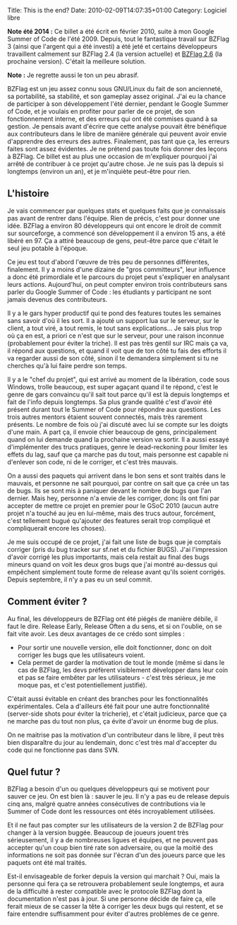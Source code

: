 Title: This is the end?
Date: 2010-02-09T14:07:35+01:00
Category: Logiciel libre

**Note été 2014 :** Ce billet a été écrit en février 2010, suite à mon Google
Summer of Code de l'été 2009. Depuis, tout le fantastique travail sur BZFlag 3
(ainsi que l'argent qui a été investi) a été jeté et certains développeurs
travaillent calmement sur BZFlag 2.4 (la version actuelle) et [BZFlag
2.6](https://github.com/BZFlag-Dev/bzflag-import-3/tree/v2_6_x) (la prochaine
version). C'était la meilleure solution.

**Note :** Je regrette aussi le ton un peu abrasif.

BZFlag est un jeu assez connu sous GNU/Linux du fait de son ancienneté, sa portabilité, sa stabilité, et son gameplay assez original. J'ai eu la chance de participer à son développement l'été dernier, pendant le Google Summer of Code, et je voulais en profiter pour parler de ce projet, de son fonctionnement interne, et des erreurs qui ont été commises quand à sa gestion. Je pensais avant d'écrire  que cette analyse pouvait être bénéfique aux contributeurs dans le libre de manière générale qui peuvent avoir envie d'apprendre des erreurs des autres. Finalement, pas tant que ça, les erreurs faites sont assez évidentes. Je ne prétend pas toute fois donner des leçons à BZFlag. Ce billet est au plus une occasion de m'expliquer pourquoi j'ai arrêté de contribuer à ce projet qu'autre chose. Je ne suis pas là depuis si longtemps (environ un an), et je m'inquiète peut-être pour rien.

## L'histoire

Je vais commencer par quelques stats et quelques faits que je connaissais pas avant de rentrer dans l'équipe. Rien de précis, c'est pour donner une idée. BZFlag a environ 80 développeurs qui ont encore le droit de commit sur sourceforge, a commencé son développement il a environ 15 ans, a été libéré en 97. Ça a attiré beaucoup de gens, peut-être parce que c'était le seul jeu potable à l'époque.

Ce jeu est tout d'abord l'œuvre de très peu de personnes différentes, finalement. Il y a moins d'une dizaine de "gros committeurs", leur influence a donc été primordiale et le parcours du projet peut s'expliquer en analysant leurs actions. Aujourd'hui, on peut compter environ trois contributeurs sans parler du Google Summer of Code : les étudiants y participant ne sont jamais devenus des contributeurs.

Il y a le gars hyper productif qui te pond des features toutes les semaines sans savoir d'où il les sort. Il a ajouté un support lua sur le serveur, sur le client, a tout viré, a tout remis, le tout sans explications... Je sais plus trop où ça en est, a priori ce n'est que sur le serveur, pour une raison inconnue (probablement pour éviter la triche). Il est pas très gentil sur IRC mais ça va, il répond aux questions, et quand il voit que de ton côté tu fais des efforts il va regarder aussi de son côté, sinon il te demandera simplement si tu ne cherches qu'à lui faire perdre son temps.

Il y a le "chef du projet", qui est arrivé au moment de la libération, code sous Windows, trolle beaucoup, est super agaçant quand il te répond, c'est le genre de gars convaincu qu'il sait tout parce qu'il est là depuis longtemps et fait de l'info depuis longtemps. Sa plus grande qualité c'est d'avoir été présent durant tout le Summer of Code pour répondre aux questions. Les trois autres mentors étaient souvent connectés, mais très rarement présents. Le nombre de fois où j'ai discuté avec lui se compte sur les doigts d'une main. A part ça, il envoie chier beaucoup de gens, principalement quand on lui demande quand la prochaine version va sortir. Il a aussi essayé d'implémenter des trucs pratiques, genre le dead-reckoning pour limiter les effets du lag, sauf que ça marche pas du tout, mais personne est capable ni d'enlever son code, ni de le corriger, et c'est très mauvais.

On a aussi des paquets qui arrivent dans le bon sens et sont traités dans le mauvais, et personne ne sait pourquoi, par contre on sait que ça crée un tas de bugs. Ils se sont mis à paniquer devant le nombre de bugs que l'an dernier. Mais hey, personne n'a envie de les corriger, donc ils ont fini par accepter de mettre ce projet en premier pour le GSoC 2010 (aucun autre projet n'a touché au jeu en lui-même, mais des trucs autour, forcément, c'est tellement bugué qu'ajouter des features serait trop compliqué et compliquerait encore les choses).

Je me suis occupé de ce projet, j'ai fait une liste de bugs que je comptais corriger (pris du bug tracker sur sf.net et du fichier BUGS). J'ai l'impression d'avoir corrigé les plus importants, mais cela restait au final des bugs mineurs quand on voit les deux gros bugs que j'ai montré au-dessus qui empêchent simplement toute forme de release avant qu'ils soient corrigés. Depuis septembre, il n'y a pas eu un seul commit.

## Comment éviter ?

Au final, les développeurs de BZFlag ont été piégés de manière débile, il faut le dire. Release Early, Release Often a du sens, et si on l'oublie, on se fait vite avoir. Les deux avantages de ce crédo sont simples :

  * Pour sortir une nouvelle version, elle doit fonctionner, donc on doit corriger les bugs que les utilisateurs voient.
  * Cela permet de garder la motivation de tout le monde (même si dans le cas de BZFlag, les devs préfèrent visiblement développer dans leur coin et pas se faire embêter par les utilisateurs - c'est très sérieux, je me moque pas, et c'est potentiellement justifié).

C'était aussi évitable en créant des branches pour les fonctionnalités expérimentales. Cela a d'ailleurs été fait pour une autre fonctionnalité (server-side shots pour éviter la tricherie), et c'était judicieux, parce que ça ne marche pas du tout non plus, ça évite d'avoir un énorme bug de plus.

On ne maitrise pas la motivation d'un contributeur dans le libre, il peut très bien disparaître du jour au lendemain, donc c'est très mal d'accepter du code qui ne fonctionne pas dans SVN.

## Quel futur ?

BZFlag a besoin d'un ou quelques développeurs qui se motivent pour sauver ce jeu. On est bien là : sauver le jeu. Il n'y a pas eu de release depuis cinq ans, malgré quatre années consécutives de contributions via le Summer of Code dont les ressources ont étés incroyablement utilisées.

Et il ne faut pas compter sur les utilisateurs de la version 2 de BZFlag pour changer à la version buggée. Beaucoup de joueurs jouent très sérieusement, il y a de nombreuses ligues et équipes, et ne peuvent pas accepter qu'un coup bien tiré rate son adversaire, ou que la moitié des informations ne soit pas donnée sur l'écran d'un des joueurs parce que les paquets ont été mal traités.

Est-il envisageable de forker depuis la version qui marchait ? Oui, mais la personne qui fera ça se retrouvera probablement seule longtemps, et aura de la difficulté à rester compatible avec le protocole BZFlag dont la documentation n'est pas à jour. Si une personne décide de faire ça, elle ferait mieux de se casser la tête à corriger les deux bugs qui restent, et se faire entendre suffisamment pour éviter d'autres problèmes de ce genre.

<!-- % vim: set spelllang=fr: -->
